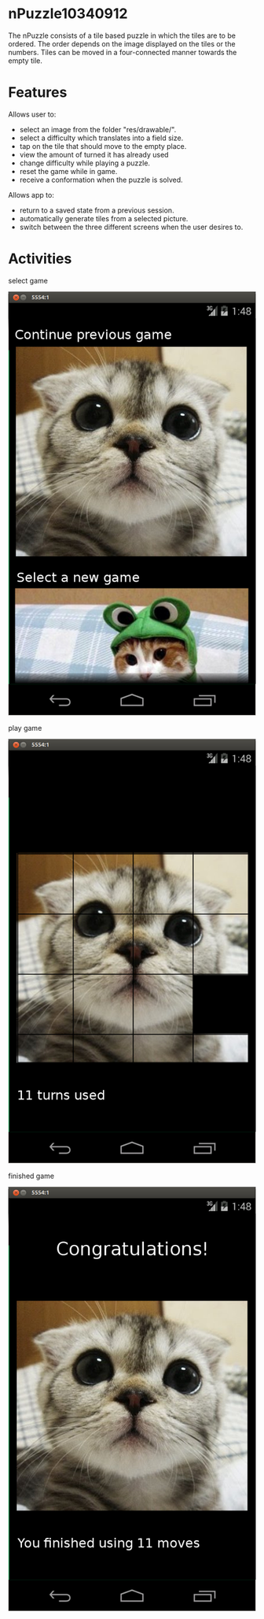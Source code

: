 nPuzzle10340912
===

The nPuzzle consists of a tile based puzzle in which the tiles are to be ordered. The order depends
on the image displayed on the tiles or the numbers. Tiles can be moved in a four-connected manner towards
the empty tile.

Features
===

Allows user to:

- select an image from the folder "res/drawable/".
- select a difficulty which translates into a field size.
- tap on the tile that should move to the empty place.
- view the amount of turned it has already used
- change difficulty while playing a puzzle.
- reset the game while in game.
- receive a conformation when the puzzle is solved.

Allows app to:

- return to a saved state from a previous session.
- automatically generate tiles from a selected picture.
- switch between the three different screens when the user desires to.

Activities
===

select game

![](doc/images/ImageSelect.png)


play game

![](doc/images/playGame.png)


finished game

![](doc/images/finishedGame.png)